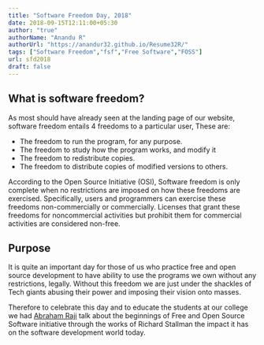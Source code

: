 ```yaml
---
title: "Software Freedom Day, 2018"
date: 2018-09-15T12:11:00+05:30
author: "true"
authorName: "Anandu R"
authorUrl: "https://anandur32.github.io/Resume32R/"
tags: ["Software Freedom","fsf","Free Software","FOSS"]
url: sfd2018
draft: false
---
```


## What is software freedom?
As most should have already seen at the landing page of our website, software freedom entails 4 freedoms to a particular user, These are:  
* The freedom to run the program, for any purpose.
* The freedom to study how the program works, and modify it
* The freedom to redistribute copies.
* The freedom to distribute copies of modified versions to others. 

According to the Open Source Initiative (OSI), Software freedom is only complete when no restrictions are imposed on how these freedoms are exercised. Specifically, users and programmers can exercise these freedoms non-commercially or commercially. Licenses that grant these freedoms for noncommercial activities but prohibit them for commercial activities are considered non-free. 

## Purpose
It is quite an important day for those of us who practice free and open source development to have ability to use the programs we own without any restrictions, legally. Without this freedom we are just under the shackles of Tech giants abusing their power and imposing their vision onto masses.

Therefore to celebrate this day and to educate the students at our college we had [Abraham Raji](https://abrahamraji.in) talk about the beginnings of Free and Open Source Software initiative through the works of Richard Stallman the impact it has on the software development world today.

